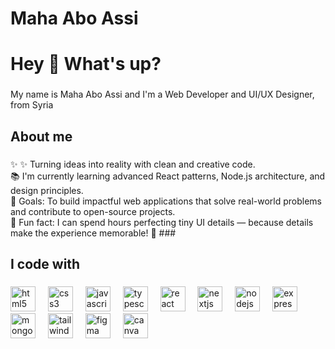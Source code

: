 # Maha Abo Assi
<h1 align="left">Hey 👋 What's up?</h1>

###

<p align="left">My name is Maha Abo Assi  and I'm a Web Developer and UI/UX Designer, from Syria</p>

###

<h2 align="left">About me</h2>

###

<p align="left">✨ 
  ✨ Turning ideas into reality with clean and creative code.<br>
  📚 I'm currently learning advanced React patterns, Node.js architecture, and design principles.<br>
  🎯 Goals: To build impactful web applications that solve real-world problems and contribute to open-source projects.<br>
  🎲 Fun fact: I can spend hours perfecting tiny UI details — because details make the experience memorable! 🎨
###

<h2 align="left">I code with</h2>

###
<div>
  <img src="https://cdn.jsdelivr.net/gh/devicons/devicon/icons/html5/html5-original.svg" height="40" alt="html5 logo" />
  <img width="12" />
  <img src="https://cdn.jsdelivr.net/gh/devicons/devicon/icons/css3/css3-original.svg" height="40" alt="css3 logo" />
  <img width="12" />
  <img src="https://cdn.jsdelivr.net/gh/devicons/devicon/icons/javascript/javascript-original.svg" height="40" alt="javascript logo" />
  <img width="12" />
  <img src="https://cdn.jsdelivr.net/gh/devicons/devicon/icons/typescript/typescript-original.svg" height="40" alt="typescript logo" />
  <img width="12" />
  <img src="https://cdn.jsdelivr.net/gh/devicons/devicon/icons/react/react-original.svg" height="40" alt="react logo" />
  <img width="12" />
  <img src="https://cdn.jsdelivr.net/gh/devicons/devicon/icons/nextjs/nextjs-original.svg" height="40" alt="nextjs logo" />
  <img width="12" />
  <img src="https://cdn.jsdelivr.net/gh/devicons/devicon/icons/nodejs/nodejs-original.svg" height="40" alt="nodejs logo" />
  <img width="12" />
  <img src="https://cdn.jsdelivr.net/gh/devicons/devicon/icons/express/express-original.svg" height="40" alt="express logo" />
  <img width="12" />
  <img src="https://cdn.jsdelivr.net/gh/devicons/devicon/icons/mongodb/mongodb-original.svg" height="40" alt="mongodb logo" />
  <img width="12" />
  <img src="https://cdn.jsdelivr.net/gh/devicons/devicon/icons/tailwindcss/tailwindcss-plain.svg" height="40" alt="tailwindcss logo" />
  <img width="12" />
  <img src="https://cdn.jsdelivr.net/gh/devicons/devicon/icons/figma/figma-original.svg" height="40" alt="figma logo" />
  <img width="12" />
  <img src="https://img.icons8.com/color/48/000000/canva.png" height="40" alt="canva logo" />
</div>

###
